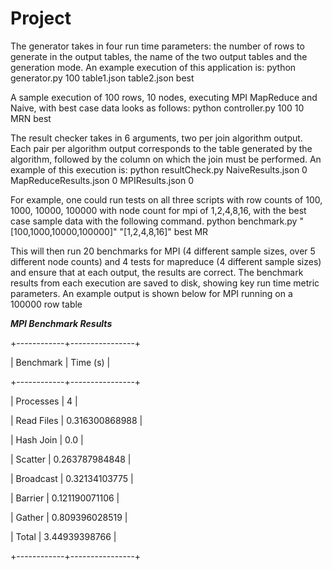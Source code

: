 # Project
The generator takes in four run time parameters: the number of rows to generate in the output tables, the name of the two output tables and the generation mode. An example execution of this application is:
python generator.py 100 table1.json table2.json best

A sample execution of 100 rows, 10 nodes, executing MPI MapReduce and Naive, with best case data looks as follows:
python controller.py 100 10 MRN best

The result checker takes in 6 arguments, two per join algorithm output. Each pair per algorithm output corresponds to the table generated by the algorithm, followed by the column on which the join must be performed. An example of this execution is:
python resultCheck.py NaiveResults.json 0 MapReduceResults.json 0 MPIResults.json 0

For example, one could run tests on all three scripts with row counts of 100, 1000, 10000, 100000 with node count for mpi of 1,2,4,8,16, with the best case sample data with the following command. 
python benchmark.py "[100,1000,10000,100000]" "[1,2,4,8,16]" best MR


This will then run 20 benchmarks for MPI (4 different sample sizes, over 5 different node counts) and 4 tests for mapreduce (4 different sample sizes) and ensure that at each output, the results are correct. The benchmark results from each execution are saved to disk, showing key run time metric parameters. An example output is shown below for MPI running on a 100000 row table

***MPI Benchmark Results***




+------------+----------------+


| Benchmark  |    Time (s)    |


+------------+----------------+


| Processes  |       4        |


| Read Files | 0.316300868988 |


| Hash Join  |      0.0       |


| Scatter    | 0.263787984848 |


| Broadcast  | 0.32134103775  |


| Barrier    | 0.121190071106 |


| Gather     | 0.809396028519 |


| Total      | 3.44939398766  |


+------------+----------------+

